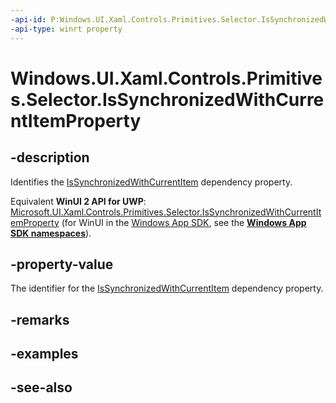 ```yaml
---
-api-id: P:Windows.UI.Xaml.Controls.Primitives.Selector.IsSynchronizedWithCurrentItemProperty
-api-type: winrt property
---
```


<!-- Property syntax
public Windows.UI.Xaml.DependencyProperty IsSynchronizedWithCurrentItemProperty { get; }
-->

# Windows.UI.Xaml.Controls.Primitives.Selector.IsSynchronizedWithCurrentItemProperty

## -description
Identifies the [IsSynchronizedWithCurrentItem](selector_issynchronizedwithcurrentitem.md) dependency property.

Equivalent **WinUI 2 API for UWP**: [Microsoft.UI.Xaml.Controls.Primitives.Selector.IsSynchronizedWithCurrentItemProperty](/windows/winui/api/microsoft.ui.xaml.controls.primitives.selector.issynchronizedwithcurrentitemproperty) (for WinUI in the [Windows App SDK](/windows/apps/windows-app-sdk/), see the **[Windows App SDK namespaces](/windows/windows-app-sdk/api/winrt/)**).

## -property-value
The identifier for the [IsSynchronizedWithCurrentItem](selector_issynchronizedwithcurrentitem.md) dependency property.

## -remarks

## -examples

## -see-also
